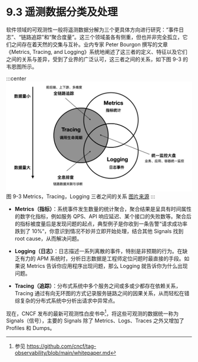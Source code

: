 # 9.3 遥测数据分类及处理

软件领域的可观测性一般将遥测数据分解为三个更具体方向进行研究：“事件日志”、“链路追踪”和“聚合度量”。这三个领域虽各有侧重，但也并非完全孤立，它们之间存在着天然的交集与互补。业内专家 Peter Bourgon 撰写的文章《Metrics, Tracing, and Logging》系统地阐述了这三者的定义、特征以及它们之间的关系与差异，受到了业界的广泛认可，这三者之间的关系，如下图 9-3 的韦恩图所示。

:::center
  ![](../assets/observability.jpg)<br/>
 图 9-3 Metrics，Tracing，Logging 三者之间的关系 [图片来源](https://peter.bourgon.org/blog/2017/02/21/metrics-tracing-and-logging.html)
:::

- **Metrics（指标）**：系统事件发生数量的统计聚合，聚合结果是呈具有时间属性的数字化指标，例如服务 QPS、API 响应延迟、某个接口的失败数等。聚合后的指标被度量后是发现问题的起点，典型例子是你收到一条告警“请求成功率跌到了 10%“，你意识到情况不妙并立即开始处理，结合其他 Signals 找到 root cause，从而解决问题。
- **Logging（日志）**：日志描述一系列离散的事件，特别是非预期的行为。在缺乏有力的 APM 系统时，分析日志数据是工程师定位问题时最直接的手段。如果说 Metrics 告诉你应用程序出现问题，那么 Logging 就告诉你为什么出现问题。

- **Tracing（追踪）**：分布式系统中多个服务之间或多或少都存在依赖关系，Tracing 通过有向无环图的方式记录服务链路之间的因果关系，从而轻松在错综复杂的分布式系统中分析出请求中异常点。

现在，CNCF 发布的最新可观测性白皮书中[^1]，将这些可观测的数据统一称为 Signals（信号），主要的 Signals 除了 Metrics、Logs、Traces 之外又增加了 Profiles 和 Dumps。

[^1]: 参见 https://github.com/cncf/tag-observability/blob/main/whitepaper.md